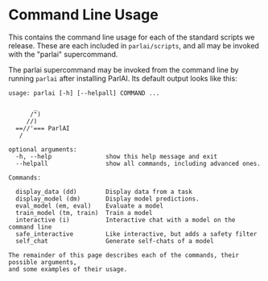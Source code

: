 # Command Line Usage

This contains the command line usage for each of the standard scripts we
release. These are each included in `parlai/scripts`, and all may
be invoked with the "parlai" supercommand.

The parlai supercommand may be invoked from the command line by running
`parlai` after installing ParlAI. Its default output looks like this:

```none
usage: parlai [-h] [--helpall] COMMAND ...

       _
      /")
     //)
  ==//'=== ParlAI
   /

optional arguments:
  -h, --help               show this help message and exit
  --helpall                show all commands, including advanced ones.

Commands:

  display_data (dd)        Display data from a task
  display_model (dm)       Display model predictions.
  eval_model (em, eval)    Evaluate a model
  train_model (tm, train)  Train a model
  interactive (i)          Interactive chat with a model on the command line
  safe_interactive         Like interactive, but adds a safety filter
  self_chat                Generate self-chats of a model

The remainder of this page describes each of the commands, their possible arguments,
and some examples of their usage.
```

```{include} cli_usage.inc
```
